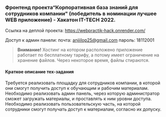 ### Фронтенд проекта“Корпоративная база знаний для сотрудников компании" (победитель в номинации лучшее WEB приложение) - Хакатон IT-TECH 2022.

Ссылка на деплой проекта:
https://webpractik-hack.onrender.com/

Доступ к админ панели: 
почта: anjiilop25@gmail.com
пароль: 18112001

> **Внимание!** Хостинг на котором расположено приложение работает по бесплатному тарифу, а потому имеет ограничение на хранение файлов. Через некоторое время, файлы стираются.

#### Краткое описание тех-задания
Требуется реализовать площадку для сотрудников компании, в которой они смогут получить доступ к обучающим и рабочим материалам.
Необходимо реализовать админ панель, через которую администратор сможет загружать материалы, и проставлять к ним уровни доступа.
Необходимо реализовать пользовательскую часть, на которой сотрудники смогут получать доступ к материалам, согласно их допуску.

